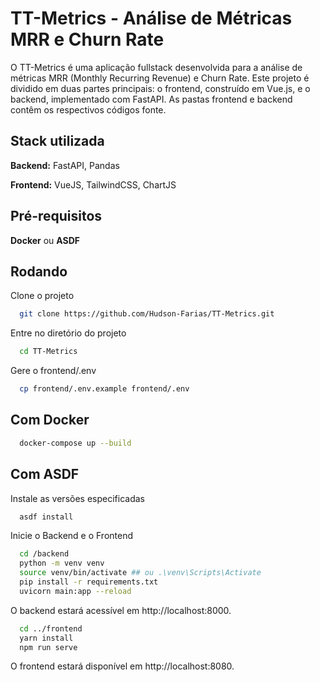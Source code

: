 # TT-Metrics - Análise de Métricas MRR e Churn Rate

O TT-Metrics é uma aplicação fullstack desenvolvida para a análise de métricas MRR (Monthly Recurring Revenue) e Churn Rate. Este projeto é dividido em duas partes principais: o frontend, construído em Vue.js, e o backend, implementado com FastAPI. As pastas frontend e backend contêm os respectivos códigos fonte.


## Stack utilizada

**Backend:** FastAPI, Pandas

**Frontend:** VueJS, TailwindCSS, ChartJS


## Pré-requisitos

**Docker** ou **ASDF**
## Rodando

Clone o projeto

```bash
  git clone https://github.com/Hudson-Farias/TT-Metrics.git
```

Entre no diretório do projeto 

```bash
  cd TT-Metrics
```

Gere o frontend/.env  

```bash
  cp frontend/.env.example frontend/.env
```

## Com Docker

```bash
  docker-compose up --build
```

## Com ASDF

Instale as versões especificadas

```bash
  asdf install
```

Inicie o Backend e o Frontend

```bash
  cd /backend
  python -m venv venv
  source venv/bin/activate ## ou .\venv\Scripts\Activate
  pip install -r requirements.txt
  uvicorn main:app --reload
```
O backend estará acessível em http://localhost:8000.

```bash
  cd ../frontend
  yarn install
  npm run serve
```
O frontend estará disponível em http://localhost:8080.